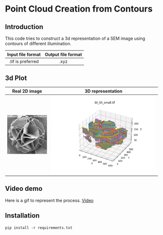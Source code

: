 # Point Cloud Creation from Contours

## Introduction

This code tries to construct a 3d representation of a SEM image using contours of different illumination. 

| Input file format | Output file format |
| :---------------: | :----------------: |
| .tif is preferred |        .xyz        |



## 3d Plot



|                        Real 2D image                         |                      3D representation                       |
| :----------------------------------------------------------: | :----------------------------------------------------------: |
| <img src="2Dimage.jpg" style="zoom:30%;" /> | <img src="S4_05_small.png" style="zoom:72%;" /> |

## Video demo

Here is a gif to represent the process. [Video](0001-3611.mp4)

 

## Installation 

`pip install -r requirements.txt`



